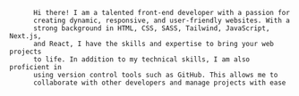           Hi there! I am a talented front-end developer with a passion for
          creating dynamic, responsive, and user-friendly websites. With a
          strong background in HTML, CSS, SASS, Tailwind, JavaScript, Next.js,
          and React, I have the skills and expertise to bring your web projects
          to life. In addition to my technical skills, I am also proficient in
          using version control tools such as GitHub. This allows me to
          collaborate with other developers and manage projects with ease
